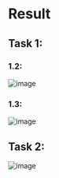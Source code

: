 # Result
## Task 1:
### 1.2:

![image](https://user-images.githubusercontent.com/62656512/138652117-9e94f008-63ab-4a0d-bbf9-61ebc3c76676.png)

### 1.3:

![image](https://user-images.githubusercontent.com/62656512/138653032-e2f4f496-c97d-4cb4-96b4-b735444ec9fc.png)

## Task 2:

![image](https://user-images.githubusercontent.com/62656512/138656284-70d31493-9e24-41c1-974b-d3826d805739.png)

